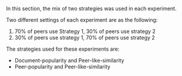 In this section, the mix of two strategies was used in each experiment.

Two different settings of each experiment are as the following: 

1. 70% of peers use Strategy 1, 30% of peers use strategy 2
2. 30% of peers use strategy 1, 70% of peers use strategy 2

The strategies used for these experiments are:

+ Document-popularity and Peer-like-similarity
+ Peer-popularity and Peer-like-similarity
